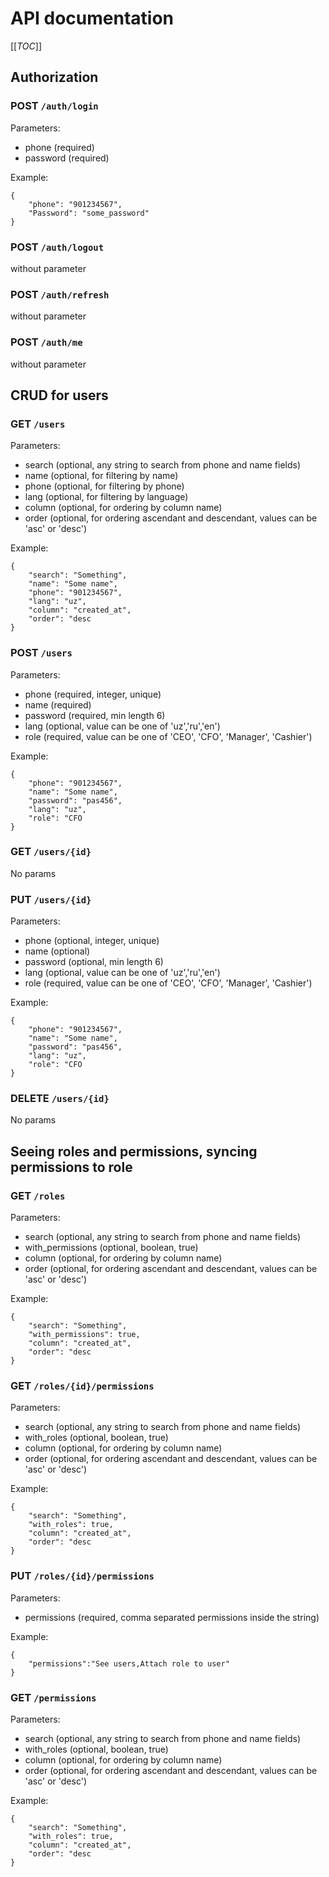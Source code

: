 # API documentation

[[_TOC_]]

## Authorization

### POST `/auth/login`

Parameters:

- phone (required)
- password (required)

Example:

```
{
	"phone": "901234567",
	"Password": "some_password"
}
```

### POST `/auth/logout`

without parameter

### POST `/auth/refresh`

without parameter

### POST `/auth/me`

without parameter

## CRUD for users

### GET `/users`

Parameters:

- search (optional, any string to search from phone and name fields)
- name (optional, for filtering by name)
- phone (optional, for filtering by phone)
- lang (optional, for filtering by language)
- column (optional, for ordering by column name)
- order (optional, for ordering ascendant and descendant, values can be 'asc' or 'desc')

Example:

```
{
	"search": "Something",
	"name": "Some name",
	"phone": "901234567",
	"lang": "uz",
    "column": "created_at",
    "order": "desc
}
```

### POST `/users`

Parameters:

- phone (required, integer, unique)
- name (required)
- password (required, min length 6)
- lang (optional, value can be one of 'uz','ru','en')
- role (required, value can be one of 'CEO', 'CFO', 'Manager', 'Cashier')

Example:

```
{
	"phone": "901234567",
	"name": "Some name",
	"password": "pas456",
    "lang": "uz",
    "role": "CFO
}
```

### GET `/users/{id}`

No params

### PUT `/users/{id}`

Parameters:

- phone (optional, integer, unique)
- name (optional)
- password (optional, min length 6)
- lang (optional, value can be one of 'uz','ru','en')
- role (required, value can be one of 'CEO', 'CFO', 'Manager', 'Cashier')

Example:

```
{
	"phone": "901234567",
	"name": "Some name",
	"password": "pas456",
    "lang": "uz",
    "role": "CFO
}
```

### DELETE `/users/{id}`

No params

## Seeing roles and permissions, syncing permissions to role

### GET `/roles`

Parameters:

- search (optional, any string to search from phone and name fields)
- with_permissions (optional, boolean, true)
- column (optional, for ordering by column name)
- order (optional, for ordering ascendant and descendant, values can be 'asc' or 'desc')

Example:

```
{
	"search": "Something",
	"with_permissions": true,
    "column": "created_at",
    "order": "desc
}
```

### GET `/roles/{id}/permissions`

Parameters:

- search (optional, any string to search from phone and name fields)
- with_roles (optional, boolean, true)
- column (optional, for ordering by column name)
- order (optional, for ordering ascendant and descendant, values can be 'asc' or 'desc')

Example:

```
{
	"search": "Something",
	"with_roles": true,
    "column": "created_at",
    "order": "desc
}
```

### PUT `/roles/{id}/permissions`

Parameters:

- permissions (required, comma separated permissions inside the string)

Example:

```
{
	"permissions":"See users,Attach role to user"
}
```

### GET `/permissions`

Parameters:

- search (optional, any string to search from phone and name fields)
- with_roles (optional, boolean, true)
- column (optional, for ordering by column name)
- order (optional, for ordering ascendant and descendant, values can be 'asc' or 'desc')

Example:

```
{
	"search": "Something",
	"with_roles": true,
    "column": "created_at",
    "order": "desc
}
```
